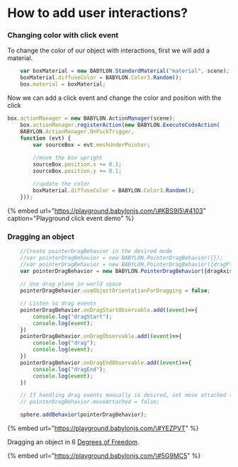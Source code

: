 # How to add user interactions?

### Changing color with click event

To change the color of our object with interactions, first we will add a material.

```typescript
    var boxMaterial = new BABYLON.StandardMaterial("material", scene);
    boxMaterial.diffuseColor = BABYLON.Color3.Random();
    box.material = boxMaterial;
```

Now we can add a click event and change the color and position with the click

```typescript
box.actionManager = new BABYLON.ActionManager(scene);
    box.actionManager.registerAction(new BABYLON.ExecuteCodeAction(
    BABYLON.ActionManager.OnPickTrigger, 
    function (evt) {
        var sourceBox = evt.meshUnderPointer;
        
        //move the box upright
        sourceBox.position.x += 0.1;
        sourceBox.position.y += 0.1;

        //update the color
        boxMaterial.diffuseColor = BABYLON.Color3.Random();
    }));
```

{% embed url="https://playground.babylonjs.com/\#KBS9I5\#4103" caption="Playground click event demo" %}

### Dragging an object

```typescript
    //Create pointerDragBehavior in the desired mode
    //var pointerDragBehavior = new BABYLON.PointerDragBehavior({});
    //var pointerDragBehavior = new BABYLON.PointerDragBehavior({dragPlaneNormal: new BABYLON.Vector3(0,1,0)});
    var pointerDragBehavior = new BABYLON.PointerDragBehavior({dragAxis: new BABYLON.Vector3(1,0,0)});
    
    // Use drag plane in world space
    pointerDragBehavior.useObjectOrientationForDragging = false;

    // Listen to drag events
    pointerDragBehavior.onDragStartObservable.add((event)=>{
        console.log("dragStart");
        console.log(event);
    })
    pointerDragBehavior.onDragObservable.add((event)=>{
        console.log("drag");
        console.log(event);
    })
    pointerDragBehavior.onDragEndObservable.add((event)=>{
        console.log("dragEnd");
        console.log(event);
    })

    // If handling drag events manually is desired, set move attached to false
    // pointerDragBehavior.moveAttached = false;

    sphere.addBehavior(pointerDragBehavior);
```

{% embed url="https://playground.babylonjs.com/\#YEZPVT" %}

Dragging an object in 6 [Degrees of Freedom](https://en.wikipedia.org/wiki/Six_degrees_of_freedom).

{% embed url="https://playground.babylonjs.com/\#5G9MC5" %}




